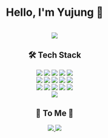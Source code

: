 

<!-- 인사말 추가 -->
<div align="center" text-size: small>
    <h1>Hello, I'm Yujung 👋</h1>
</div>
<br>
<div align="center">
  <img src="https://i.gifer.com/4CSm.gif" />
</div>


<!-- Tech Stack 섹션 -->
<div align="center">
    <h2>🛠️ Tech Stack</h2>
    <div style="margin: 0 auto; text-align: center;" align= "center"> <img src="https://img.shields.io/badge/Apache Tomcat-F8DC75?style=for-the-badge&logo=Apache Tomcat&logoColor=white">
          <img src="https://img.shields.io/badge/Bootstrap-7952B3?style=for-the-badge&logo=Bootstrap&logoColor=white">
          <img src="https://img.shields.io/badge/CSS3-1572B6?style=for-the-badge&logo=CSS3&logoColor=white">
          <img src="https://img.shields.io/badge/Github-181717?style=for-the-badge&logo=Github&logoColor=white">
          <img src="https://img.shields.io/badge/HTML5-E34F26?style=for-the-badge&logo=HTML5&logoColor=white">
          <br/><img src="https://img.shields.io/badge/jQuery-0769AD?style=for-the-badge&logo=jQuery&logoColor=white">
          <img src="https://img.shields.io/badge/Java-007396?style=for-the-badge&logo=Java&logoColor=white">
          <img src="https://img.shields.io/badge/Javascript-F7DF1E?style=for-the-badge&logo=Javascript&logoColor=white">
          <img src="https://img.shields.io/badge/Notion-000000?style=for-the-badge&logo=Notion&logoColor=white">
          <img src="https://img.shields.io/badge/Oracle-F80000?style=for-the-badge&logo=Oracle&logoColor=white">
          <br/><img src="https://img.shields.io/badge/MariaDB-003545?style=for-the-badge&logo=MariaDB&logoColor=white">
          <img src="https://img.shields.io/badge/Python-3776AB?style=for-the-badge&logo=Python&logoColor=white">
          <img src="https://img.shields.io/badge/React-61DAFB?style=for-the-badge&logo=React&logoColor=white">
          <img src="https://img.shields.io/badge/Spring-6DB33F?style=for-the-badge&logo=Spring&logoColor=white">
          <img src="https://img.shields.io/badge/Spring Boot-6DB33F?style=for-the-badge&logo=Spring Boot&logoColor=white">
          <br/><img src="https://img.shields.io/badge/Vue.js-4FC08D?style=for-the-badge&logo=Vue.js&logoColor=white">
          </div>
    </div>

<!-- Contact 정보 -->
<div align="center">
    <h2>💜 To Me 💜</h2>
   <a href=https://www.notion.so/11-15-MBTI-143f06f4221880b08723e129a68cd776> <img src="https://img.shields.io/badge/Notion-000000?style=for-the-badge&logo=Notion&logoColor=white&link=https://www.notion.so/11-15-MBTI-143f06f4221880b08723e129a68cd776"> </a>
     <a href=mailto:thin97thin@naver.com> <img src="https://img.shields.io/badge/Gmail-EA4335?style=for-the-badge&logo=Gmail&logoColor=white&link=mailto:thin97thin@naver.com"> </a>
</div>

